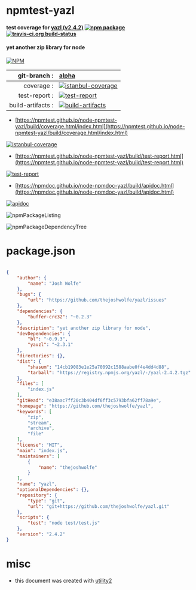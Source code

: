 # npmtest-yazl

#### test coverage for  [yazl (v2.4.2)](https://github.com/thejoshwolfe/yazl)  [![npm package](https://img.shields.io/npm/v/npmtest-yazl.svg?style=flat-square)](https://www.npmjs.org/package/npmtest-yazl) [![travis-ci.org build-status](https://api.travis-ci.org/npmtest/node-npmtest-yazl.svg)](https://travis-ci.org/npmtest/node-npmtest-yazl)

#### yet another zip library for node

[![NPM](https://nodei.co/npm/yazl.png?downloads=true&downloadRank=true&stars=true)](https://www.npmjs.com/package/yazl)

| git-branch : | [alpha](https://github.com/npmtest/node-npmtest-yazl/tree/alpha)|
|--:|:--|
| coverage : | [![istanbul-coverage](https://npmtest.github.io/node-npmtest-yazl/build/coverage.badge.svg)](https://npmtest.github.io/node-npmtest-yazl/build/coverage.html/index.html)|
| test-report : | [![test-report](https://npmtest.github.io/node-npmtest-yazl/build/test-report.badge.svg)](https://npmtest.github.io/node-npmtest-yazl/build/test-report.html)|
| build-artifacts : | [![build-artifacts](https://npmtest.github.io/node-npmtest-yazl/glyphicons_144_folder_open.png)](https://github.com/npmtest/node-npmtest-yazl/tree/gh-pages/build)|

- [https://npmtest.github.io/node-npmtest-yazl/build/coverage.html/index.html](https://npmtest.github.io/node-npmtest-yazl/build/coverage.html/index.html)

[![istanbul-coverage](https://npmtest.github.io/node-npmtest-yazl/build/screenCapture.buildCi.browser.%252Ftmp%252Fbuild%252Fcoverage.lib.html.png)](https://npmtest.github.io/node-npmtest-yazl/build/coverage.html/index.html)

- [https://npmtest.github.io/node-npmtest-yazl/build/test-report.html](https://npmtest.github.io/node-npmtest-yazl/build/test-report.html)

[![test-report](https://npmtest.github.io/node-npmtest-yazl/build/screenCapture.buildCi.browser.%252Ftmp%252Fbuild%252Ftest-report.html.png)](https://npmtest.github.io/node-npmtest-yazl/build/test-report.html)

- [https://npmdoc.github.io/node-npmdoc-yazl/build/apidoc.html](https://npmdoc.github.io/node-npmdoc-yazl/build/apidoc.html)

[![apidoc](https://npmdoc.github.io/node-npmdoc-yazl/build/screenCapture.buildCi.browser.%252Ftmp%252Fbuild%252Fapidoc.html.png)](https://npmdoc.github.io/node-npmdoc-yazl/build/apidoc.html)

![npmPackageListing](https://npmtest.github.io/node-npmtest-yazl/build/screenCapture.npmPackageListing.svg)

![npmPackageDependencyTree](https://npmtest.github.io/node-npmtest-yazl/build/screenCapture.npmPackageDependencyTree.svg)



# package.json

```json

{
    "author": {
        "name": "Josh Wolfe"
    },
    "bugs": {
        "url": "https://github.com/thejoshwolfe/yazl/issues"
    },
    "dependencies": {
        "buffer-crc32": "~0.2.3"
    },
    "description": "yet another zip library for node",
    "devDependencies": {
        "bl": "~0.9.3",
        "yauzl": "~2.3.1"
    },
    "directories": {},
    "dist": {
        "shasum": "14cb19083e1e25a70092c1588aabe0f4e4dd4d88",
        "tarball": "https://registry.npmjs.org/yazl/-/yazl-2.4.2.tgz"
    },
    "files": [
        "index.js"
    ],
    "gitHead": "e38aac7ff20c3b404df6ff3c5793bfa62ff78a9e",
    "homepage": "https://github.com/thejoshwolfe/yazl",
    "keywords": [
        "zip",
        "stream",
        "archive",
        "file"
    ],
    "license": "MIT",
    "main": "index.js",
    "maintainers": [
        {
            "name": "thejoshwolfe"
        }
    ],
    "name": "yazl",
    "optionalDependencies": {},
    "repository": {
        "type": "git",
        "url": "git+https://github.com/thejoshwolfe/yazl.git"
    },
    "scripts": {
        "test": "node test/test.js"
    },
    "version": "2.4.2"
}
```



# misc
- this document was created with [utility2](https://github.com/kaizhu256/node-utility2)

